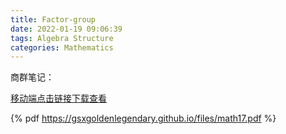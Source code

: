 ```yaml
---
title: Factor-group
date: 2022-01-19 09:06:39
tags: Algebra Structure
categories: Mathematics
---
```


商群笔记：

<!--more-->

[移动端点击链接下载查看](https://gsxgoldenlegendary.github.io/files/math17.pdf)

{% pdf https://gsxgoldenlegendary.github.io/files/math17.pdf %}

